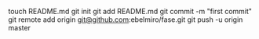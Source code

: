 touch README.md
git init
git add README.md
git commit -m "first commit"
git remote add origin git@github.com:ebelmiro/fase.git
git push -u origin master
